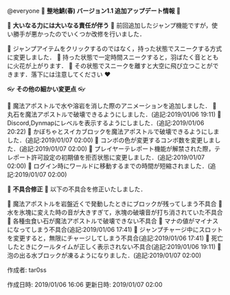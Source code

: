 @everyone 
:cherry_blossom:  **__整地鯖(春) バージョン1.1  追加アップデート情報__** :cherry_blossom:


:butterfly: **__大いなる力には大いなる責任が伴う__** :butterfly: 
前回追加したジャンプ機能ですが，使い勝手が悪かったのでいくつか改修を行いました．

:diamond_shape_with_a_dot_inside:  ジャンプアイテムをクリックするのではなく，持った状態でスニークする方式に変更しました．
:diamond_shape_with_a_dot_inside:  持った状態で一定時間スニークすると，羽ばたく音とともに火花が上がります．
:diamond_shape_with_a_dot_inside:  その状態でスニークを離すと大空に飛び立つことができます．落下には注意してください :heart: 


:eyeglasses: **__その他の細かい変更点__** :eyeglasses:  

:diamond_shape_with_a_dot_inside: 魔法アポストルで水や溶岩を消した際のアニメーションを追加しました．
:diamond_shape_with_a_dot_inside: 丸石を魔法アポストルで破壊できるようにしました．(追記:2019/01/06 19:11)
:diamond_shape_with_a_dot_inside: Discord,Dynmapにレベルを表示するようにしました．(追記:2019/01/06 20:22)
:diamond_shape_with_a_dot_inside: かぼちゃとスイカブロックを魔法アポストルで破壊できるようにしました．(追記:2019/01/07 02:00)
:diamond_shape_with_a_dot_inside: コンボの色が変更するコンボ数を変更しました．(追記:2019/01/07 02:00)
:diamond_shape_with_a_dot_inside: プレイヤーテレポート機能が解禁された際，テレポート許可設定の初期値を拒否状態に変更しました．(追記:2019/01/07 02:00)
:diamond_shape_with_a_dot_inside: ログイン時にワールドに移動するまでの時間が短縮されました．(追記:2019/01/07 02:00)


:bow: **__不具合修正__** :bow: 
以下の不具合を修正いたしました．

:diamond_shape_with_a_dot_inside: 魔法アポストルを岩盤近くで発動したときにブロックが残ってしまう不具合
:diamond_shape_with_a_dot_inside: 水を氷塊に変えた時の音が大きすぎて，氷塊の破壊音が打ち消されていた不具合
:diamond_shape_with_a_dot_inside: 各種虫食い石が魔法アポストルで破壊できない不具合
:diamond_shape_with_a_dot_inside: マナの値がマイナスになってしまう不具合(追記:2019/01/06 17:41)
:diamond_shape_with_a_dot_inside: ジャンプチャージ中にスロットを変更すると，無限にチャージしてしまう不具合(追記:2019/01/06 17:41)
:diamond_shape_with_a_dot_inside: 死亡したときにクールタイムが正しく表示されない不具合(追記:2019/01/06 19:11)
:diamond_shape_with_a_dot_inside: 泡の出る水ブロックが凍るようになりました．(追記:2019/01/07 02:00)

作成者: tar0ss

作成日時: 2019/01/06 16:06
更新日時: 2019/01/07 02:00